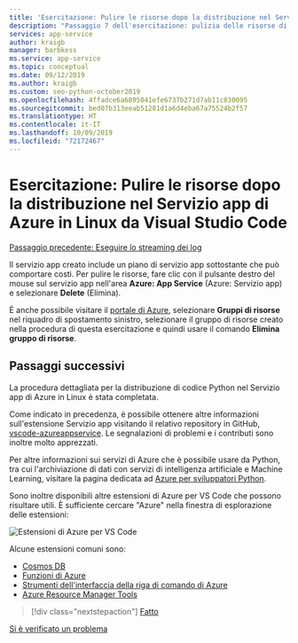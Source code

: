 ```yaml
---
title: 'Esercitazione: Pulire le risorse dopo la distribuzione nel Servizio app di Azure in Linux da Visual Studio Code'
description: "Passaggio 7 dell'esercitazione: pulizia delle risorse di Azure"
services: app-service
author: kraigb
manager: barbkess
ms.service: app-service
ms.topic: conceptual
ms.date: 09/12/2019
ms.author: kraigb
ms.custom: seo-python-october2019
ms.openlocfilehash: 4ffadce6a6895041efe6737b271d7ab11c830095
ms.sourcegitcommit: bed07b313eeab51281d1a6d4eba67a75524b2f57
ms.translationtype: HT
ms.contentlocale: it-IT
ms.lasthandoff: 10/09/2019
ms.locfileid: "72172467"
---
```

# <a name="tutorial-clean-up-resources-after-deploying-to-azure-app-service-on-linux-from-visual-studio-code"></a>Esercitazione: Pulire le risorse dopo la distribuzione nel Servizio app di Azure in Linux da Visual Studio Code

[Passaggio precedente: Eseguire lo streaming dei log](tutorial-deploy-app-service-on-linux-06.md)

Il servizio app creato include un piano di servizio app sottostante che può comportare costi. Per pulire le risorse, fare clic con il pulsante destro del mouse sul servizio app nell'area **Azure: App Service** (Azure: Servizio app) e selezionare **Delete** (Elimina).

È anche possibile visitare il [portale di Azure](https://portal.azure.com), selezionare **Gruppi di risorse** nel riquadro di spostamento sinistro, selezionare il gruppo di risorse creato nella procedura di questa esercitazione e quindi usare il comando **Elimina gruppo di risorse**.

## <a name="next-steps"></a>Passaggi successivi

La procedura dettagliata per la distribuzione di codice Python nel Servizio app di Azure in Linux è stata completata.

Come indicato in precedenza, è possibile ottenere altre informazioni sull'estensione Servizio app visitando il relativo repository in GitHub, [vscode-azureappservice](https://github.com/Microsoft/vscode-azureappservice). Le segnalazioni di problemi e i contributi sono inoltre molto apprezzati.

Per altre informazioni sui servizi di Azure che è possibile usare da Python, tra cui l'archiviazione di dati con servizi di intelligenza artificiale e Machine Learning, visitare la pagina dedicata ad [Azure per sviluppatori Python](https://docs.microsoft.com/python/azure/?view=azure-python).

Sono inoltre disponibili altre estensioni di Azure per VS Code che possono risultare utili. È sufficiente cercare "Azure" nella finestra di esplorazione delle estensioni:

![Estensioni di Azure per VS Code](media/deploy-containers/azure-extensions.png)

Alcune estensioni comuni sono:

- [Cosmos DB](https://marketplace.visualstudio.com/items?itemName=ms-azuretools.vscode-cosmosdb)
- [Funzioni di Azure](https://marketplace.visualstudio.com/items?itemName=ms-azuretools.vscode-azurefunctions)
- [Strumenti dell'interfaccia della riga di comando di Azure](https://marketplace.visualstudio.com/items?itemName=ms-vscode.azurecli)
- [Azure Resource Manager Tools](https://marketplace.visualstudio.com/items?itemName=msazurermtools.azurerm-vscode-tools)

> [!div class="nextstepaction"]
> [Fatto](https://docs.microsoft.com/python/azure/?view=azure-python) 

[Si è verificato un problema](https://www.research.net/r/PWZWZ52?tutorial=vscode-appservice-python&step=07-clean-up-resources)
